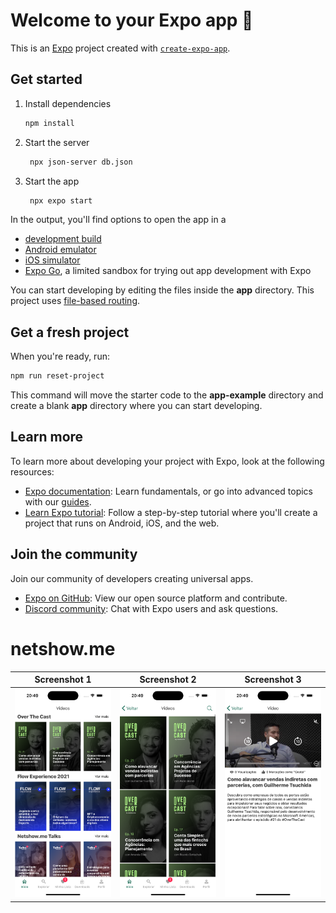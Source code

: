 # Welcome to your Expo app 👋

This is an [Expo](https://expo.dev) project created with [`create-expo-app`](https://www.npmjs.com/package/create-expo-app).

## Get started

1. Install dependencies

   ```bash
   npm install
   ```

2. Start the server

   ```bash
    npx json-server db.json
   ```

3. Start the app

   ```bash
    npx expo start
   ```

In the output, you'll find options to open the app in a

- [development build](https://docs.expo.dev/develop/development-builds/introduction/)
- [Android emulator](https://docs.expo.dev/workflow/android-studio-emulator/)
- [iOS simulator](https://docs.expo.dev/workflow/ios-simulator/)
- [Expo Go](https://expo.dev/go), a limited sandbox for trying out app development with Expo

You can start developing by editing the files inside the **app** directory. This project uses [file-based routing](https://docs.expo.dev/router/introduction).

## Get a fresh project

When you're ready, run:

```bash
npm run reset-project
```

This command will move the starter code to the **app-example** directory and create a blank **app** directory where you can start developing.

## Learn more

To learn more about developing your project with Expo, look at the following resources:

- [Expo documentation](https://docs.expo.dev/): Learn fundamentals, or go into advanced topics with our [guides](https://docs.expo.dev/guides).
- [Learn Expo tutorial](https://docs.expo.dev/tutorial/introduction/): Follow a step-by-step tutorial where you'll create a project that runs on Android, iOS, and the web.

## Join the community

Join our community of developers creating universal apps.

- [Expo on GitHub](https://github.com/expo/expo): View our open source platform and contribute.
- [Discord community](https://chat.expo.dev): Chat with Expo users and ask questions.

# netshow.me

| Screenshot 1                                                                                                                                                                    | Screenshot 2                                                                                                                                                                    | Screenshot 3                                                                                                                                                                    |
| ------------------------------------------------------------------------------------------------------------------------------------------------------------------------------- | ------------------------------------------------------------------------------------------------------------------------------------------------------------------------------- | ------------------------------------------------------------------------------------------------------------------------------------------------------------------------------- |
| ![Screenshot 1](https://raw.githubusercontent.com/lucasgferreira/netshow.me/refs/heads/main/docs/Simulator%20Screenshot%20-%20iPhone%2016%20-%202024-11-10%20at%2020.49.00.png) | ![Screenshot 2](https://raw.githubusercontent.com/lucasgferreira/netshow.me/refs/heads/main/docs/Simulator%20Screenshot%20-%20iPhone%2016%20-%202024-11-10%20at%2020.49.09.png) | ![Screenshot 3](https://raw.githubusercontent.com/lucasgferreira/netshow.me/refs/heads/main/docs/Simulator%20Screenshot%20-%20iPhone%2016%20-%202024-11-10%20at%2020.49.16.png) |
